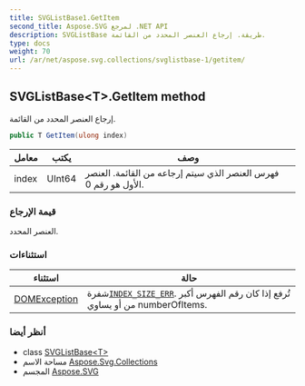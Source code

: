 ```yaml
---
title: SVGListBase1.GetItem
second_title: Aspose.SVG لمرجع .NET API
description: SVGListBase طريقة. إرجاع العنصر المحدد من القائمة.
type: docs
weight: 70
url: /ar/net/aspose.svg.collections/svglistbase-1/getitem/
---
```

## SVGListBase&lt;T&gt;.GetItem method

إرجاع العنصر المحدد من القائمة.

```csharp
public T GetItem(ulong index)
```

| معامل | يكتب | وصف |
| --- | --- | --- |
| index | UInt64 | فهرس العنصر الذي سيتم إرجاعه من القائمة. العنصر الأول هو رقم 0. |

### قيمة الإرجاع

العنصر المحدد.

### استثناءات

| استثناء | حالة |
| --- | --- |
| [DOMException](../../../aspose.svg.dom/domexception/) | شفرة[`INDEX_SIZE_ERR`](../../../aspose.svg.dom/domexception/index_size_err/). تُرفع إذا كان رقم الفهرس أكبر من أو يساوي numberOfItems. |

### أنظر أيضا

* class [SVGListBase&lt;T&gt;](../)
* مساحة الاسم [Aspose.Svg.Collections](../../svglistbase-1/)
* المجسم [Aspose.SVG](../../../)


